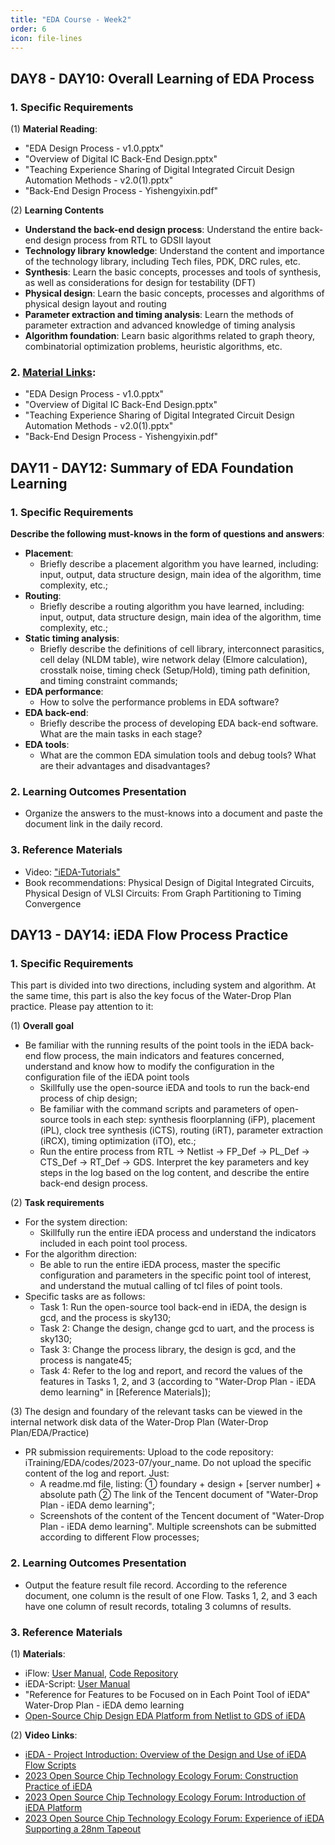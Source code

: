 ```yaml
---
title: "EDA Course - Week2"
order: 6
icon: file-lines
---
```


## DAY8 - DAY10: Overall Learning of EDA Process

### 1. Specific Requirements

(1) **Material Reading**:
   - "EDA Design Process - v1.0.pptx"
   - "Overview of Digital IC Back-End Design.pptx"
   - "Teaching Experience Sharing of Digital Integrated Circuit Design Automation Methods - v2.0(1).pptx"
   - "Back-End Design Process - Yishengyixin.pdf"

(2) **Learning Contents**
   - **Understand the back-end design process**: Understand the entire back-end design process from RTL to GDSII layout
   - **Technology library knowledge**: Understand the content and importance of the technology library, including Tech files, PDK, DRC rules, etc.
   - **Synthesis**: Learn the basic concepts, processes and tools of synthesis, as well as considerations for design for testability (DFT)
   - **Physical design**: Learn the basic concepts, processes and algorithms of physical design layout and routing
   - **Parameter extraction and timing analysis**: Learn the methods of parameter extraction and advanced knowledge of timing analysis
   - **Algorithm foundation**: Learn basic algorithms related to graph theory, combinatorial optimization problems, heuristic algorithms, etc.

### 2. [Material Links](https://gitee.com/oscc-project/iTraining/tree/master/EDA/ppt):
   - "EDA Design Process - v1.0.pptx"
   - "Overview of Digital IC Back-End Design.pptx"
   - "Teaching Experience Sharing of Digital Integrated Circuit Design Automation Methods - v2.0(1).pptx"
   - "Back-End Design Process - Yishengyixin.pdf"


## DAY11 - DAY12: Summary of EDA Foundation Learning

### 1. Specific Requirements

**Describe the following must-knows in the form of questions and answers**:
   - **Placement**:
     - Briefly describe a placement algorithm you have learned, including: input, output, data structure design, main idea of the algorithm, time complexity, etc.;
   - **Routing**:
     - Briefly describe a routing algorithm you have learned, including: input, output, data structure design, main idea of the algorithm, time complexity, etc.;
   - **Static timing analysis**:
     - Briefly describe the definitions of cell library, interconnect parasitics, cell delay (NLDM table), wire network delay (Elmore calculation), crosstalk noise, timing check (Setup/Hold), timing path definition, and timing constraint commands;
   - **EDA performance**:
     - How to solve the performance problems in EDA software?
   - **EDA back-end**:
     - Briefly describe the process of developing EDA back-end software. What are the main tasks in each stage?
   - **EDA tools**:
     - What are the common EDA simulation tools and debug tools? What are their advantages and disadvantages?

### 2. Learning Outcomes Presentation
   - Organize the answers to the must-knows into a document and paste the document link in the daily record.

### 3. Reference Materials

- Video: ["iEDA-Tutorials"](https://space.bilibili.com/1189298533/channel/series)
- Book recommendations: Physical Design of Digital Integrated Circuits, Physical Design of VLSI Circuits: From Graph Partitioning to Timing Convergence

## DAY13 - DAY14: iEDA Flow Process Practice

### 1. Specific Requirements

This part is divided into two directions, including system and algorithm. At the same time, this part is also the key focus of the Water-Drop Plan practice. Please pay attention to it:

(1) **Overall goal**
- Be familiar with the running results of the point tools in the iEDA back-end flow process, the main indicators and features concerned, understand and know how to modify the configuration in the configuration file of the iEDA point tools
  - Skillfully use the open-source iEDA and tools to run the back-end process of chip design;
  - Be familiar with the command scripts and parameters of open-source tools in each step: synthesis floorplanning (iFP), placement (iPL), clock tree synthesis (iCTS), routing (iRT), parameter extraction (iRCX), timing optimization (iTO), etc.;
  - Run the entire process from RTL -> Netlist -> FP_Def -> PL_Def -> CTS_Def -> RT_Def -> GDS. Interpret the key parameters and key steps in the log based on the log content, and describe the entire back-end design process.

(2) **Task requirements**
- For the system direction:
   - Skillfully run the entire iEDA process and understand the indicators included in each point tool process.
- For the algorithm direction:
   - Be able to run the entire iEDA process, master the specific configuration and parameters in the specific point tool of interest, and understand the mutual calling of tcl files of point tools.
- Specific tasks are as follows:
   - Task 1: Run the open-source tool back-end in iEDA, the design is gcd, and the process is sky130;
   - Task 2: Change the design, change gcd to uart, and the process is sky130;
   - Task 3: Change the process library, the design is gcd, and the process is nangate45;
   - Task 4: Refer to the log and report, and record the values of the features in Tasks 1, 2, and 3 (according to "Water-Drop Plan - iEDA demo learning" in [Reference Materials]);

(3) The design and foundary of the relevant tasks can be viewed in the internal network disk data of the Water-Drop Plan (Water-Drop Plan/EDA/Practice)
- PR submission requirements: Upload to the code repository: iTraining/EDA/codes/2023-07/your_name. Do not upload the specific content of the log and report. Just:
  - A readme.md file, listing: ① foundary + design + [server number] + absolute path ② The link of the Tencent document of "Water-Drop Plan - iEDA demo learning";
  - Screenshots of the content of the Tencent document of "Water-Drop Plan - iEDA demo learning". Multiple screenshots can be submitted according to different Flow processes;

### 2. Learning Outcomes Presentation

- Output the feature result file record. According to the reference document, one column is the result of one Flow. Tasks 1, 2, and 3 each have one column of result records, totaling 3 columns of results.

### 3. Reference Materials

(1) **Materials**:
   - iFlow: [User Manual](/tools/auto-scripts/iflow.md), [Code Repository](https://gitee.com/oscc-project/iFlow)
   - iEDA-Script: [User Manual](/tools/ieda-platform/guide.md)
   - "Reference for Features to be Focused on in Each Point Tool of iEDA" Water-Drop Plan - iEDA demo learning
   - [Open-Source Chip Design EDA Platform from Netlist to GDS of iEDA](https://gitee.com/oscc-project/iEDA/blob/master/README.md)

(2) **Video Links**:
   - [iEDA - Project Introduction: Overview of the Design and Use of iEDA Flow Scripts](https://www.bilibili.com/video/BV1xx4y1X7Wq)
   - [2023 Open Source Chip Technology Ecology Forum: Construction Practice of iEDA](https://www.bilibili.com/video/BV1mp4y1P7C7)
   - [2023 Open Source Chip Technology Ecology Forum: Introduction of iEDA Platform](https://www.bilibili.com/video/BV1T94y147pX)
   - [2023 Open Source Chip Technology Ecology Forum: Experience of iEDA Supporting a 28nm Tapeout](https://www.bilibili.com/video/BV1Th4y1S7Xj)

